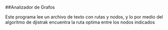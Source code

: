 ##Analizador de Grafos

Este programa lee un archivo de texto con rutas y nodos, y lo por medio del algoritmo de djistrak encuentra la ruta optima entre los nodos indicados

